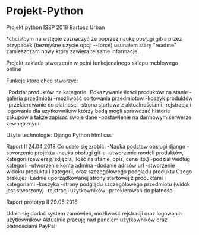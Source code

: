 # Projekt-Python
Projekt python ISSP 2018 Bartosz Urban

*chciałbym na wstępie zaznaczyć że poprzez naukę obsługi git-a przez przypadek (bezmyśne użycie opcji --force) usunąłem stary "readme" zamieszczam nowy który zawiera te same informacje.

Projekt zakłada stworzenie w pełni funkcjonalnego sklepu meblowego online

Funkcje które chce stworzyć:

-Podział produktów na kategorie
-Pokazywanie ilości produktów na stanie
-galeria przedmiotu
-możliwość sortowania przedmiotów
-koszyk produktów
-przekierowanie do płatności
-strona startowa z aktualnościami
-rejstracja i logowanie dla użytkowników którzy bedą mogli sprawdzać historie zakupów a także zapisać swoje dane
-postawienie na darmowym serwerze zewnętrznym

Użyte technologie:
Django
Python
html
css

Raport II 24.04.2018
Co udało się zrobić:
-Nauka podstaw obsługi django
-stworzenie projektu
-nauka obsługi git-a
-utworzenie modeli produktów, kategorii(zawierają zdjęcia, ilość na stanie, opis, cene itp.)
-podział według kategorii
-utworzenie konta admina
-dodanie adrsów url
-stworzenie widoku produktu i kategorii, oraz szczegółowego podglądu produktu
Czego brakuje:
-Ładnie uporządkowanej strony startowej z produktami i kategoriami
-koszyka
-strony podglądu szczegółowego przedmiotu (widok jest stworzony)
-rejstracji użytkowników
-przekierowań do płatności

Raport prototyp II
29.05.2018

Udało się dodać system zamówień, możliwość rejstracji oraz logowania użytkowników
Aktualnie pracuję nad panelem użytkowników oraz płatnościami PayPal
